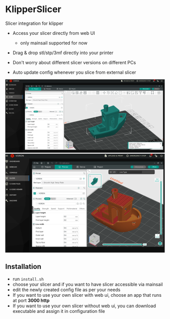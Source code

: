 # KlipperSlicer
Slicer integration for klipper

- Access your slicer directly from web UI
  - only mainsail supported for now

- Drag & drop stl/stp/3mf directly into your printer

- Don't worry about different slicer versions on different PCs

- Auto update config whenever you slice from external slicer

![alt text](.github/image.png)
![alt text](.github/image2.png)

## Installation

- run `install.sh`
- choose your slicer and if you want to have slicer accessible via mainsail
- edit the newly created config file as per your needs
- If you want to use your own slicer with web ui, choose an app that runs at port **3000 http**
- If you want to use your own slicer without web ui, you can download executable and assign it in configuration file